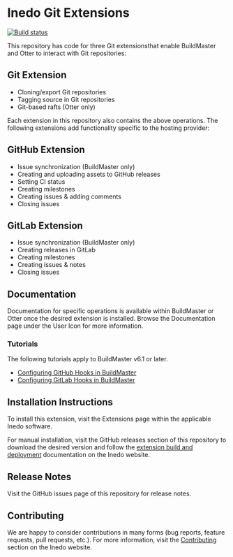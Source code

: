# Inedo Git Extensions

[![Build status](https://buildmaster.inedo.com/api/ci-badges/image?API_Key=badges&$ApplicationId=5)](https://buildmaster.inedo.com/api/ci-badges/link?API_Key=badges&$ApplicationId=5)

This repository has code for three Git extensionsthat enable BuildMaster and Otter to interact with Git repositories:

## Git Extension

 - Cloning/export Git repositories
 - Tagging source in Git repositories
 - Git-based rafts (Otter only)

Each extension in this repository also contains the above operations. The following extensions add functionality specific to the hosting provider:

## GitHub Extension
 
 - Issue synchronization (BuildMaster only)
 - Creating and uploading assets to GitHub releases
 - Setting CI status
 - Creating milestones
 - Creating issues & adding comments
 - Closing issues

## GitLab Extension

 - Issue synchronization (BuildMaster only)
 - Creating releases in GitLab
 - Creating milestones
 - Creating issues & notes
 - Closing issues

## Documentation

Documentation for specific operations is available within BuildMaster or Otter once the desired extension is installed. Browse the Documentation page under the User Icon for more information.

### Tutorials

The following tutorials apply to BuildMaster v6.1 or later.

 - [Configuring GitHub Hooks in BuildMaster](https://github.com/Inedo/inedox-git/wiki/Configuring-GitHub-Hooks)
 - [Configuring GitLab Hooks in BuildMaster](https://github.com/Inedo/inedox-git/wiki/Configuring-GitLab-Hooks)


## Installation Instructions

To install this extension, visit the Extensions page within the applicable Inedo software.

For manual installation, visit the GitHub releases section of this repository to download the desired version and follow the [extension build and deployment](https://inedo.com/support/documentation/various/inedo-sdk/creating#building-deploying) documentation on the Inedo website.

## Release Notes

Visit the GitHub issues page of this repository for release notes.

## Contributing

We are happy to consider contributions in many forms (bug reports, feature requests, pull requests, etc.). For more information, visit the [Contributing](https://inedo.com/open/contributing) section on the Inedo website.
